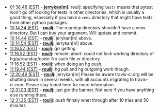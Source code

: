 * <a href="#01:38.48" id="01:38.48">01:38.48 (EST)</a> - __[jerrykan[m]](https://github.com/jerrykan[m])__: rouilj: specifying `test/` means that pytest won't go off looking for tests in other directories, which is usually a good thing, especially if you have a `venv` directory that might have tests from other python packages.
* <a href="#10:14.34" id="10:14.34">10:14.34 (EST)</a> - __[rouilj](https://github.com/rouilj)__: The roundup directory shouldn't have a venv directory. But I can buy your argument.  Will update and commit.
* <a href="#10:14.44" id="10:14.44">10:14.44 (EST)</a> - __[rouilj](https://github.com/rouilj)__: jerykan[m] above.
* <a href="#10:14.54" id="10:14.54">10:14.54 (EST)</a> - __[rouilj](https://github.com/rouilj)__: jerrykan[m] above.
* <a href="#11:16.52" id="11:16.52">11:16.52 (EST)</a> - __[rouilj](https://github.com/rouilj)__: grr getting:
* <a href="#11:16.52" id="11:16.52">11:16.52 (EST)</a> - __[rouilj](https://github.com/rouilj)__: remote: abort: could not lock working directory of hg/p/roundup/code: No such file or directory
* <a href="#11:16.52" id="11:16.52">11:16.52 (EST)</a> - __[rouilj](https://github.com/rouilj)__: when doing an hg push.
* <a href="#11:19.44" id="11:19.44">11:19.44 (EST)</a> - __[rouilj](https://github.com/rouilj)__: hg pull and hg outgoing work though.
* <a href="#12:30.49" id="12:30.49">12:30.49 (EST)</a> - __[rouilj](https://github.com/rouilj)__: jerrykan[m] Please be aware travis-ci.org will be shutting down in several weeks, with all accounts migrating to travis-ci.com. Please stay tuned here for more information.
* <a href="#12:31.03" id="12:31.03">12:31.03 (EST)</a> - __[rouilj](https://github.com/rouilj)__: just gto the banner. Not sure if you have anything else running there.
* <a href="#12:31.35" id="12:31.35">12:31.35 (EST)</a> - __[rouilj](https://github.com/rouilj)__: push finnaly wnet through after 10 tries and 50 minutes
